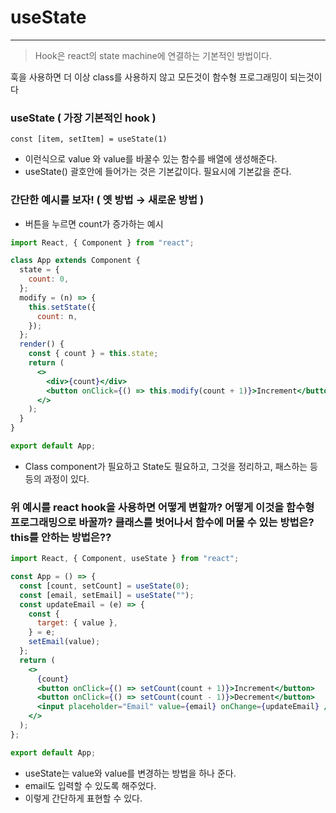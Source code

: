 # useState

---

> Hook은 react의 state machine에 연결하는 기본적인 방법이다.

훅을 사용하면 더 이상 class를 사용하지 않고 모든것이 함수형 프로그래밍이 되는것이다

>

### useState ( 가장 기본적인 hook )

`const [item, setItem] = useState(1)`

- 이런식으로 value 와 value를 바꿀수 있는 함수를 배열에 생성해준다.
- useState() 괄호안에 들어가는 것은 기본값이다. 필요시에 기본값을 준다.

### 간단한 예시를 보자! ( 옛 방법 → 새로운 방법 )

- 버튼을 누르면 count가 증가하는 예시

```jsx
import React, { Component } from "react";

class App extends Component {
  state = {
    count: 0,
  };
  modify = (n) => {
    this.setState({
      count: n,
    });
  };
  render() {
    const { count } = this.state;
    return (
      <>
        <div>{count}</div>
        <button onClick={() => this.modify(count + 1)}>Increment</button>
      </>
    );
  }
}

export default App;
```

- Class component가 필요하고 State도 필요하고, 그것을 정리하고, 패스하는 등등의 과정이 있다.

### 위 예시를 react hook을 사용하면 어떻게 변할까? 어떻게 이것을 함수형 프로그래밍으로 바꿀까? 클래스를 벗어나서 함수에 머물 수 있는 방법은? this를 안하는 방법은??

```jsx
import React, { Component, useState } from "react";

const App = () => {
  const [count, setCount] = useState(0);
  const [email, setEmail] = useState("");
  const updateEmail = (e) => {
    const {
      target: { value },
    } = e;
    setEmail(value);
  };
  return (
    <>
      {count}
      <button onClick={() => setCount(count + 1)}>Increment</button>
      <button onClick={() => setCount(count - 1)}>Decrement</button>
      <input placeholder="Email" value={email} onChange={updateEmail} />
    </>
  );
};

export default App;
```

- useState는 value와 value를 변경하는 방법을 하나 준다.
- email도 입력할 수 있도록 해주었다.
- 이렇게 간단하게 표현할 수 있다.
